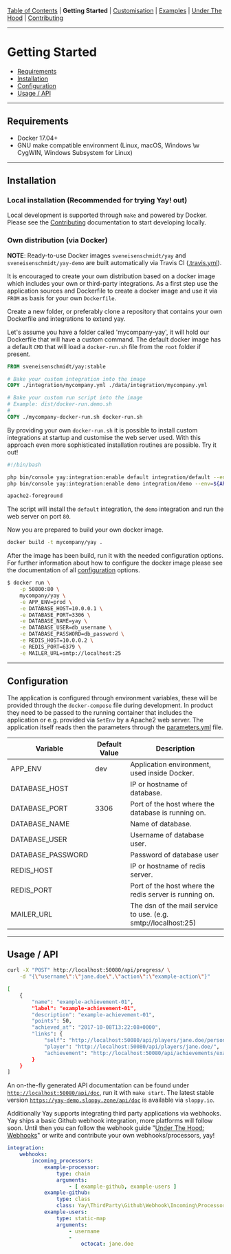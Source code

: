 [Table of Contents](README.md) | **Getting Started** | [Customisation](customisation.md) | [Examples](examples.md) | [Under The Hood](under-the-hood.md) | [Contributing](contributing.md)



---

# Getting Started

* [Requirements](getting-started.md#requirements)
* [Installation](getting-started.md#installation)
* [Configuration](getting-started.md#configuration)
* [Usage / API](getting-started.md#usage--api)

---

## Requirements

- Docker 17.04+
- GNU make compatible environment (Linux, macOS, Windows \w CygWIN, Windows Subsystem for Linux)

---

## Installation

### Local installation (Recommended for trying Yay! out)

Local development is supported through `make` and powered by Docker. Please see the [Contributing](contributing.md) documentation to start developing locally.

### Own distribution (via Docker)

__NOTE__: Ready-to-use Docker images `sveneisenschmidt/yay` and `sveneisenschmidt/yay-demo` are built automatically via Travis CI ([.travis.yml](../.travis.yml)).

It is encouraged to create your own distribution based on a docker image which includes your own or third-party integrations. As a first step use the application sources and Dockerfile to create a docker image and use it via `FROM` as basis for your own `Dockerfile`.

Create a new folder, or preferably clone a repository that contains your own Dockerfile and integrations to extend yay.

Let's assume you have a folder called 'mycompany-yay', it will hold our Dockerfile that will have a custom command. The default docker image has a default `CMD` that will load a `docker-run.sh` file from the `root` folder if present.

```Dockerfile
FROM sveneisenschmidt/yay:stable

# Bake your custom integration into the image
COPY ./integration/mycompany.yml ./data/integration/mycompany.yml

# Bake your custom run script into the image
# Example: dist/docker-run.demo.sh
#
COPY ./mycompany-docker-run.sh docker-run.sh
```

By providing your own `docker-run.sh` it is possible to install custom integrations at startup and customise the web server used. With this approach even more sophisticated installation routines are possible. Try it out!

```bash
#!/bin/bash

php bin/console yay:integration:enable default integration/default --env=${APP_ENV}
php bin/console yay:integration:enable demo integration/demo --env=${APP_ENV}

apache2-foreground
```

The script will install the `default` integration, the `demo` integration and run the web server on port `80`.

Now you are prepared to build your own docker image.
```bash
docker build -t mycompany/yay .
```

After the image has been build, run it with the needed configuration options. For further information about how to configure the docker image please see the documentation of all [configuration](configuration.md) options.
```bash
$ docker run \
    -p 50800:80 \
    mycompany/yay \
    -e APP_ENV=prod \
    -e DATABASE_HOST=10.0.0.1 \
    -e DATABASE_PORT=3306 \
    -e DATABASE_NAME=yay \
    -e DATABASE_USER=db_username \
    -e DATABASE_PASSWORD=db_password \
    -e REDIS_HOST=10.0.0.2 \
    -e REDIS_PORT=6379 \
    -e MAILER_URL=smtp://localhost:25
```

---

## Configuration

The application is configured through environment variables, these will be provided through the `docker-compose` file during development. In product they need to be passed to the running container that includes the application or e.g. provided via `SetEnv` by a Apache2 web server. The application itself reads then the parameters through the [parameters.yml](../config/parameters.yml) file.

| Variable | Default Value | Description |
|---|---|---|
| APP_ENV | dev | Application environment, used inside Docker. |
| DATABASE_HOST | | IP or hostname of database. |
| DATABASE_PORT | 3306 | Port of the host where the database is running on. |
| DATABASE_NAME | | Name of database. |
| DATABASE_USER | | Username of database user. |
| DATABASE_PASSWORD | | Password of database user |
| REDIS_HOST | | IP or hostname of redis server. |
| REDIS_PORT | | Port of the host where the redis server is running on. |
| MAILER_URL | | The dsn of the mail service to use. (e.g. smtp://localhost:25) |

---

## Usage / API

```bash
curl -X "POST" http://localhost:50080/api/progress/ \
    -d "{\"username\":\"jane.doe\",\"action\":\"example-action\"}"

[
    {
        "name": "example-achievement-01",
        "label": "example-achievement-01",
        "description": "example-achievement-01",
        "points": 50,
        "achieved_at": "2017-10-08T13:22:08+0000",
        "links": {
            "self": "http://localhost:50080/api/players/jane.doe/personal-achievements/",
            "player": "http://localhost:50080/api/players/jane.doe/",
            "achievement": "http://localhost:50080/api/achievements/example-achievement-01/"
        }
    }
]
```

An on-the-fly generated API documentation can be found under [`http://localhost:50080/api/doc`](http://localhost:50080/api/doc), run it with `make start`. The latest stable version [`https://yay-demo.sloppy.zone/api/doc`](https://yay-demo.sloppy.zone/api/doc) is available via `sloppy.io`.

Additionally Yay supports integrating third party applications via webhooks. Yay ships a basic Github webhook integration, more platforms will follow soon. Until then you can follow the webhook guide "[Under The Hood: Webhooks](under-the-hood.md#webhooks)" or write and contribute your own webhooks/processors, yay!

```yml
integration:
    webhooks:
        incoming_processors:
            example-processor:
                type: chain
                arguments:
                    - [ example-github, example-users ]
            example-github:
                type: class
                class: Yay\ThirdParty\Github\Webhook\Incoming\Processor\GithubProcessor
            example-users:
                type: static-map
                arguments:
                    - username
                    -
                        octocat: jane.doe
```
